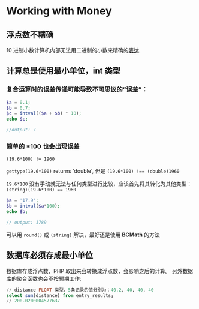 # Working with Money

## 浮点数不精确

10 进制小数计算机内部无法用二进制的小数来精确的[表达](https://juejin.im/entry/575543857db2a2006993114e).

## 计算总是使用最小单位，int 类型

### 复合运算时的误差传递可能导致不可思议的“误差”：

```php
$a = 0.1;
$b = 0.7;
$c = intval(($a + $b) * 10);
echo $c;

//output: 7
```

### 简单的 *100 也会出现误差

`(19.6*100) != 1960`

`gettype(19.6*100)` returns 'double', 但是 `(19.6*100) !== (double)1960`

`19.6*100` 没有手动就无法与任何类型进行比较，应该首先将其转化为其他类型：
`(string)(19.6*100) == 1960`

```php
$a = '17.9';
$b = intval($a*100);
echo $b;

// output: 1789
```

可以用 `round()` 或 `(string)` 解决，最好还是使用 **BCMath** 的方法

## 数据库必须存成最小单位

数据库存成浮点数，PHP 取出来会转换成浮点数，会影响之后的计算。
另外数据库的聚合函数也会不按预期工作:

```sql
// distance FLOAT 类型，5条记录的值分别为：40.2, 40, 40, 40
select sum(distance) from entry_results;
// 200.0200004577637
```
